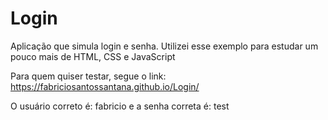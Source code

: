 # Login

Aplicação que simula login e senha.
Utilizei esse exemplo para estudar um pouco mais de HTML, CSS e JavaScript


Para quem quiser testar, segue o link:
https://fabriciosantossantana.github.io/Login/

O usuário correto é: fabricio
e a senha correta é: test
